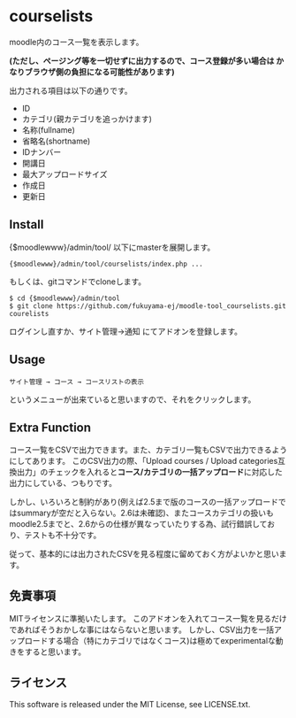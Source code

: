 courselists
===========

moodle内のコース一覧を表示します。

**(ただし、ページング等を一切せずに出力するので、コース登録が多い場合は
かなりブラウザ側の負担になる可能性があります)**

出力される項目は以下の通りです。

* ID
* カテゴリ(親カテゴリを追っかけます)
* 名称(fullname)
* 省略名(shortname)
* IDナンバー
* 開講日
* 最大アップロードサイズ
* 作成日
* 更新日


Install
-------
{$moodlewww}/admin/tool/ 以下にmasterを展開します。
```
{$moodlewww}/admin/tool/courselists/index.php ...
```

もしくは、gitコマンドでcloneします。
```
$ cd {$moodlewww}/admin/tool
$ git clone https://github.com/fukuyama-ej/moodle-tool_courselists.git courelists
```

ログインし直すか、サイト管理→通知 にてアドオンを登録します。


Usage
-------

```
サイト管理 → コース → コースリストの表示
```

というメニューが出来ていると思いますので、それをクリックします。


Extra Function
---------------

コース一覧をCSVで出力できます。また、カテゴリ一覧もCSVで出力できるようにしてあります。
このCSV出力の際、「Upload courses / Upload categories互換出力」のチェックを入れると**コース/カテゴリの一括アップロード**に対応した出力にしている、つもりです。

しかし、いろいろと制約があり(例えば2.5まで版のコースの一括アップロードではsummaryが空だと入らない。2.6は未確認)、またコースカテゴリの扱いもmoodle2.5までと、2.6からの仕様が異なっていたりする為、試行錯誤しており、テストも不十分です。

従って、基本的には出力されたCSVを見る程度に留めておく方がよいかと思います。


免責事項
--------
MITライセンスに準拠いたします。
このアドオンを入れてコース一覧を見るだけであればそうおかしな事にはならないと思います。
しかし、CSV出力を一括アップロードする場合（特にカテゴリではなくコース)は極めてexperimentalな動きをすると思います。


ライセンス
----------
This software is released under the MIT License, see LICENSE.txt.
